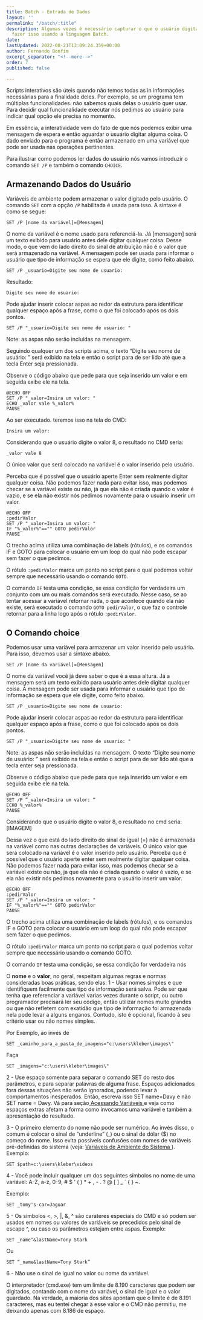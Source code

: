 ```yaml
---
title: Batch - Entrada de Dados
layout: ''
permalink: "/batch/:title"
description: Algumas vezes é necessário capturar o que o usuário digita. Saiba como
  fazer isso usando a linguagem Batch.
date: 
lastUpdated: 2022-08-21T13:09:24.359+00:00
author: Fernando Bonfim
excerpt_separator: "<!--more-->"
order: 7
published: false

---
```

Scripts interativos são úteis quando não temos todas as in informações necessárias para a finalidade deles. Por exemplo, se um programa tem múltiplas funcionalidades. não sabemos quais delas o usuário quer usar. Para decidir qual funcionalidade executar nós pedimos ao usuário para indicar qual opção ele precisa no momento.

Em essência, a interatividade vem do fato de que nós podemos exibir uma mensagem de espera e então aguardar o usuário digitar alguma coisa. O dado enviado para o programa é então armazenado em uma variável que pode ser usada nas operações pertinentes.

Para ilustrar como podemos ler dados do usuário nós vamos introduzir o comando `SET /P` e também o comando `CHOICE`.

## Armazenando Dados do Usuário

Variáveis de ambiente podem armazenar o valor digitado pelo usuário. O comando `SET` com a opção `/P` habilitada é usada para isso. A sintaxe é como se segue:

    SET /P [nome da variável]=[Mensagem]

O nome da variável é o nome usado para referenciá-la. Já \[mensagem\] será um texto exibido para usuário antes dele digitar qualquer coisa. Desse modo, o que vem do lado direito do sinal de atribuição não é o valor que será armazenado na variável. A mensagem pode ser usada para informar o usuário que tipo de informação se espera que ele digite, como feito abaixo.

```batchfile
SET /P _usuario=Digite seu nome de usuario: 
```

Resultado:

    Digite seu nome de usuario:

Pode ajudar inserir colocar aspas ao redor da estrutura para identificar qualquer espaço após a frase, como o que foi colocado após os dois pontos.

```batchfile
SET /P "_usuario=Digite seu nome de usuario: "
```

Note: as aspas não serão incluídas na mensagem.

Seguindo qualquer um dos scripts acima, o texto “Digite seu nome de usuário: ” será exibido na tela e então o script para de ser lido até que a tecla Enter seja pressionada.

Observe o código abaixo que pede para que seja inserido um valor e em seguida exibe ele na tela.

```batchfile
@ECHO OFF
SET /P "_valor=Insira um valor: "
ECHO _valor vale %_valor%
PAUSE
```

Ao ser executado. teremos isso na tela do CMD:

    Insira um valor: 

Considerando que o usuário digite o valor 8, o resultado no CMD seria:

    _valor vale 8

O único valor que será colocado na variável é o valor inserido pelo usuário.

Perceba que é possível que o usuário aperte Enter sem realmente digitar qualquer coisa. Não podemos fazer nada para evitar isso, mas podemos checar se a variável existe ou não, já que ela não é criada quando o valor é vazio, e se ela não existir nós pedimos novamente para o usuário inserir um valor.

```batchfile
@ECHO OFF
:pedirValor
SET /P "_valor=Insira um valor: "
IF "%_valor%"=="" GOTO pedirValor
PAUSE
```

O trecho acima utiliza uma combinação de labels (rótulos), e os comandos IF e GOTO para colocar o usuário em um loop do qual não pode escapar sem fazer o que pedimos.

O rótulo `:pedirValor` marca um ponto no script para o qual podemos voltar sempre que necessário usando o comando `GOTO`.

O comando `IF` testa uma condição, se essa condição for verdadeira um conjunto com um ou mais comandos será executado. Nesse caso, se ao tentar acessar a variável retornar nada, o que acontece quando ela não existe, será executado o comando `GOTO pedirValor`, o que faz o controle retornar para a linha logo após o rótulo `:pedirValor`.

## O Comando choice

Podemos usar uma variável para armazenar um valor inserido pelo usuário. Para isso, devemos usar a sintaxe abaixo.

```batchfile
SET /P [nome da variável]=[Mensagem]
```

O nome da variável você já deve saber o que é a essa altura. Já a mensagem será um texto exibido para usuário antes dele digitar qualquer coisa. A mensagem pode ser usada para informar o usuário que tipo de informação se espera que ele digite, como feito abaixo.

```batchfile
SET /P _usuario=Digite seu nome de usuario:
```

Pode ajudar inserir colocar aspas ao redor da estrutura para identificar qualquer espaço após a frase, como o que foi colocado após os dois pontos.

```batchfile
SET /P "_usuario=Digite seu nome de usuario: "
```

Note: as aspas não serão incluídas na mensagem.
O texto “Digite seu nome de usuário: ” será exibido na tela e então o script para de ser lido até que a tecla enter seja pressionada.

Observe o código abaixo que pede para que seja inserido um valor e em seguida exibe ele na tela.

``` batchfile
@ECHO OFF
SET /P ”_valor=Insira um valor: “
ECHO %_valor%
PAUSE
```

Considerando que o usuário digite o valor 8, o resultado no cmd seria:
\[IMAGEM\]

Dessa vez o que está do lado direito do sinal de igual (=) não é armazenada na variável como nas outras declarações de variáveis. O único valor que será colocado na variável é o valor inserido pelo usuário.
Perceba que é possível que o usuário aperte enter sem realmente digitar qualquer coisa. Não podemos fazer nada para evitar isso, mas podemos checar se a variável existe ou não, ja que ela não é criada quando o valor é vazio, e se ela não existir nós pedimos novamente para o usuário inserir um valor.

```batchfile
@ECHO OFF
:pedirValor
SET /P "_valor=Insira um valor: "
IF "%_valor%"=="" GOTO pedirValor
PAUSE
```

O trecho acima utiliza uma combinação de labels (rótulos), e os comandos IF e GOTO para colocar o usuário em um loop do qual não pode escapar sem fazer o que pedimos.

O rótulo `:pedirValor` marca um ponto no script para o qual podemos voltar sempre que necessário usando o comando GOTO.

O comando `IF` testa uma condição, se essa condição for verdadeira nós

O **nome** e o **valor**, no geral, respeitam algumas regras e normas consideradas boas práticas, sendo elas:
1 - Usar nomes simples e que identifiquem facilmente que tipo de informação será salva. Pode ser que tenha que referenciar a variável varias vezes durante o script, ou outro programador precisará ler seu código, então utilizar nomes muito grandes ou que não refletem com exatidão que tipo de informação foi armazenada nela pode levar a alguns enganos. Contudo, isto é opcional, ficando à seu critério usar ou não nomes simples.

Por Exemplo, ao invés de

```batchfile
SET _caminho_para_a_pasta_de_imagens="c:\users\kleber\images\"
```

Faça

```batchfile
SET _imagens="c:\users\kleber\images\"
```

2 - Use espaço somente para separar o comando SET do resto dos parâmetros, e para separar palavras de alguma frase. Espaços adicionados fora dessas situações não serão ignorados, podendo levar à comportamentos inesperados. Então, escreva isso SET name=Davy e não SET name = Davy. Vá para seção<a href=”#acessando-variáveis”> Acessando Variáveis </a>e veja como espaços extras afetam a forma como invocamos uma variável e também a apresentação do resultado.

3 - O primeiro elemento do nome não pode ser numérico. Ao invés disso, o comum é colocar o sinal de “underline” (_) ou o sinal de dólar ($) no começo do nome. Isso evita possíveis confusões com nomes de variáveis pré-definidas do sistema (veja: <a target=”_self” href=”#variaveis-de-ambiente-do-sistema”> Variáveis de Ambiente do Sistema </a>).
Exemplo:

``` batchfile
SET $path=c:\users\kleber\videos
```

4 - Você pode incluir qualquer um dos seguintes símbolos no nome de uma variável: A-Z, a-z, 0-9, # $ ' ( ) * + , - . ? @ \[ \] _ \` { } \~.

Exemplo:

```batchfile
SET _tomy's-car=Jaguar
```

5 - Os símbolos <, >, |, &, ^ são carateres especiais do CMD e só podem ser usados em nomes ou valores de variáveis se precedidos pelo sinal de escape ^, ou caso os parâmetros estejam entre aspas.
Exemplo:

```batchfile
SET _name^&lastName=Tony Stark
```

Ou

```batchfile
SET “_name&lastName=Tony Stark”
```

6 - Não use o sinal de igual no valor ou nome da variável.

O interpretador (cmd.exe) tem um limite de 8.190 caracteres que podem ser digitados, contando com o nome da variável, o sinal de igual e o valor guardado. Na verdade, a maioria dos sites apontam que o limite é de 8.191 caracteres, mas eu tentei chegar à esse valor e o CMD não permitiu, me deixando apenas com 8.186 de espaço.